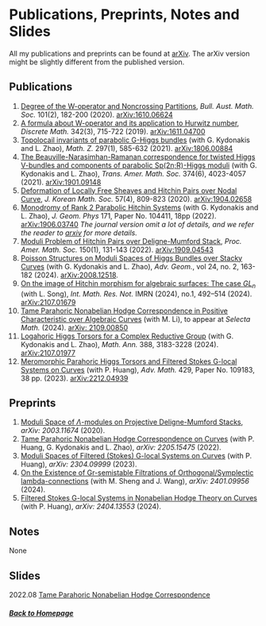 # Publications, Preprints, Notes and Slides 

All my publications and preprints can be found at [arXiv](http://arxiv.org/a/sun_h_4). The arXiv version might be slightly different from the published version.

## Publications
1. [Degree of the W-operator and Noncrossing Partitions](https://doi.org/10.1017/S0004972719001084), *Bull. Aust. Math. Soc.* 101(2), 182-200 (2020). [arXiv:1610.06624](https://arxiv.org/abs/1610.06624)
2. [A formula about W-operator and its application to Hurwitz number](https://doi.org/10.1016/j.disc.2018.10.038), *Discrete Math.* 342(3), 715-722 (2019). [arXiv:1611.04700](https://arxiv.org/abs/1611.04700)
3. [Topolocail invariants of parabolic G-Higgs bundles](https://doi.org/10.1007/s00209-020-02526-4) (with G. Kydonakis and L. Zhao), *Math. Z.* 297(1), 585-632 (2021). [arXiv:1806.00884](https://arxiv.org/abs/1806.00884)
4. [The Beauville-Narasimhan-Ramanan correspondence for twisted Higgs V-bundles and components of parabolic Sp(2n;R)-Higgs moduli](https://doi.org/10.1090/tran/8284) (with G. Kydonakis and L. Zhao), *Trans. Amer. Math. Soc.* 374(6), 4023-4057 (2021). [arXiv:1901.09148](https://arxiv.org/abs/1901.09148)
5. [Deformation of Locally Free Sheaves and Hitchin Pairs over Nodal Curve](https://doi.org/10.4134/JKMS.j190334), *J. Korean Math. Soc.* 57(4), 809-823 (2020). [arXiv:1904.02658](https://arxiv.org/abs/1904.02658)
6. [Monodromy of Rank 2 Parabolic Hitchin Systems](https://doi.org/10.1016/j.geomphys.2021.104411) (with G. Kydonakis and L. Zhao), *J. Geom. Phys* 171, Paper No. 104411, 18pp (2022). [arXiv:1906.03740](https://arxiv.org/abs/1906.03740) *The journal version omit a lot of details, and we refer the reader to [arxiv](https://arxiv.org/abs/1906.03740) for more details.*
7. [Moduli Problem of Hitchin Pairs over Deligne-Mumford Stack](https://doi.org/10.1090/proc/15663), *Proc. Amer. Math. Soc.* 150(1), 131-143 (2022). [arXiv:1909.04543](https://arxiv.org/abs/1909.04543)
8. [Poisson Structures on Moduli Spaces of Higgs Bundles over Stacky Curves]([https://arxiv.org/abs/2008.12518](https://www.degruyter.com/document/doi/10.1515/advgeom-2024-0004/html)) (with G. Kydonakis and L. Zhao), *Adv. Geom.*, vol 24, no. 2, 163-182 (2024). [arXiv:2008.12518](https://arxiv.org/abs/2008.12518).
9. [On the image of Hitchin morphism for algebraic surfaces: The case $GL_n$](https://doi.org/10.1093/imrn/rnad043) (with L. Song), *Int. Math. Res. Not.* IMRN (2024), no.1, 492–514 (2024). [arXiv:2107.01679](https://arxiv.org/abs/2107.01679)
10. [Tame Parahoric Nonabelian Hodge Correspondence in Positive Characteristic over Algebraic Curves](https://arxiv.org/abs/2109.00850) (with M. Li), to appear at *Selecta Math.* (2024). [arXiv: 2109.00850](https://arxiv.org/abs/2109.00850)
11. [Logahoric Higgs Torsors for a Complex Reductive Group](https://doi.org/10.1007/s00208-023-02605-x) (with G. Kydonakis and L. Zhao), *Math. Ann.* 388, 3183-3228 (2024). [arXiv:2107.01977](https://arxiv.org/abs/2107.01977)
12. [Meromorphic Parahoric Higgs Torsors and Filtered Stokes G-local Systems on Curves](https://doi.org/10.1016/j.aim.2023.109183) (with P. Huang), *Adv. Math.* 429, Paper No. 109183, 38 pp. (2023). [arXiv:2212.04939](https://arxiv.org/abs/2212.04939)



## Preprints
1. [Moduli Space of $\Lambda$-modules on Projective Deligne-Mumford Stacks](https://arxiv.org/abs/2003.11674), *arXiv: 2003.11674* (2020).
2. [Tame Parahoric Nonabelian Hodge Correspondence on Curves](https://arxiv.org/abs/2205.15475) (with P. Huang, G. Kydonakis and L. Zhao), *arXiv: 2205.15475* (2022).
3. [Moduli Spaces of Filtered (Stokes) G-local Systems on Curves](https://arxiv.org/abs/2304.09999) (with P. Huang), *arXiv: 2304.09999* (2023).
4. [On the Existence of Gr-semistable Filtrations of Orthogonal/Symplectic lambda-connections](https://arxiv.org/abs/2401.09956) (with M. Sheng and J. Wang), *arXiv: 2401.09956* (2024).
5. [Filtered Stokes G-local Systems in Nonabelian Hodge Theory on Curves](https://arxiv.org/abs/2404.13553) (with P. Huang), *arXiv: 2404.13553* (2024).


## Notes

None

## Slides

2022.08 [Tame Parahoric Nonabelian Hodge Correspondence](notes/tame_parahoric_nonabelian_Hodge_correspondence.pdf)

##### [Back to Homepage](index.md)

